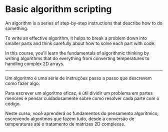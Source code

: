 # Basic algorithm scripting

An algorithm is a series of step-by-step instructions that describe how to do something.

To write an effective algorithm, it helps to break a problem down into smaller parts and think carefully about how to solve each part with code.

In this course, you'll learn the fundamentals of algorithmic thinking by writing algorithms that do everything from converting temperatures to handling complex 2D arrays.

---

Um algoritmo é uma série de instruções passo a passo que descrevem como fazer algo.

Para escrever um algoritmo eficaz, é útil dividir um problema em partes menores e pensar cuidadosamente sobre como resolver cada parte com o código.

Neste curso, você aprenderá os fundamentos do pensamento algorítmico, escrevendo algoritmos que fazem tudo, desde a conversão de temperaturas até o tratamento de matrizes 2D complexas. 